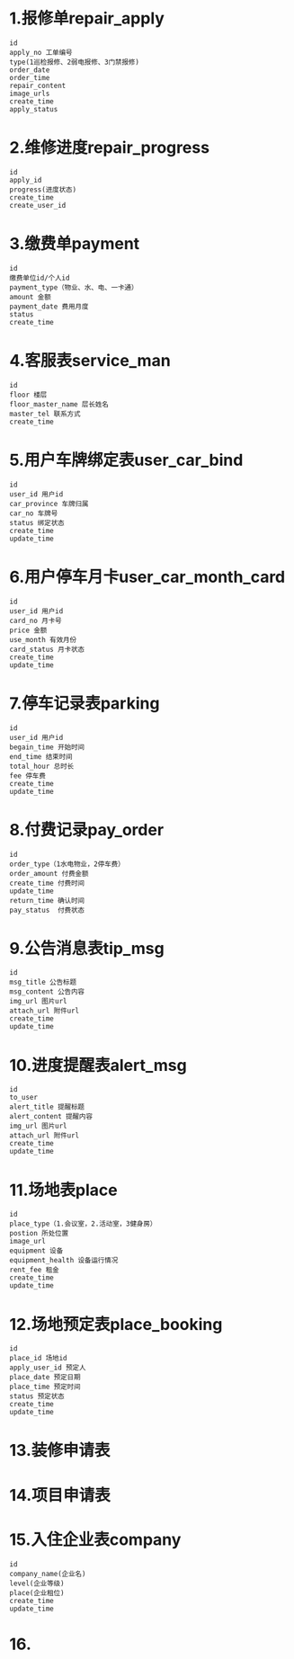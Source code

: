 # 1.报修单repair_apply	
	id
	apply_no 工单编号
	type(1巡检报修、2弱电报修、3门禁报修)
	order_date
	order_time
	repair_content
	image_urls
	create_time
	apply_status
# 2.维修进度repair_progress
    id
    apply_id
    progress(进度状态)
    create_time
    create_user_id
# 3.缴费单payment
	id
	缴费单位id/个人id
	payment_type（物业、水、电、一卡通）
	amount 金额
	payment_date 费用月度
	status
	create_time
# 4.客服表service_man
	id
	floor 楼层
	floor_master_name 层长姓名
	master_tel 联系方式
	create_time
# 5.用户车牌绑定表user_car_bind
	id
	user_id 用户id
	car_province 车牌归属
	car_no 车牌号
	status 绑定状态
	create_time
	update_time
# 6.用户停车月卡user_car_month_card
	id
	user_id 用户id
	card_no 月卡号
	price 金额
	use_month 有效月份
	card_status 月卡状态
	create_time
    update_time
# 7.停车记录表parking
	id
	user_id 用户id
	begain_time 开始时间
	end_time 结束时间
	total_hour 总时长
	fee 停车费
	create_time
    update_time
# 8.付费记录pay_order
	id
	order_type（1水电物业，2停车费）
	order_amount 付费金额
	create_time 付费时间
    update_time
	return_time 确认时间
	pay_status	付费状态
# 9.公告消息表tip_msg
	id
	msg_title 公告标题
	msg_content 公告内容
	img_url 图片url
	attach_url 附件url
	create_time
    update_time
# 10.进度提醒表alert_msg
	id
	to_user
	alert_title 提醒标题
	alert_content 提醒内容
	img_url 图片url
    attach_url 附件url
	create_time
    update_time
# 11.场地表place
	id
	place_type（1.会议室，2.活动室，3健身房）
	postion 所处位置
	image_url
	equipment 设备
	equipment_health 设备运行情况
	rent_fee 租金
	create_time
    update_time
# 12.场地预定表place_booking
	id
	place_id 场地id
	apply_user_id 预定人
	place_date 预定日期
	place_time 预定时间
	status 预定状态
	create_time
    update_time
# 13.装修申请表


# 14.项目申请表


# 15.入住企业表company
    id
    company_name(企业名)
    level(企业等级)
    place(企业租位)
    create_time
    update_time
# 16.

